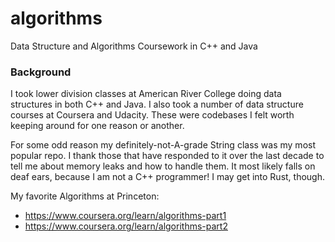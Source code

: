 # algorithms

Data Structure and Algorithms Coursework in C++ and Java

### Background

I took lower division classes at American River College doing data structures in both C++ and Java. I also took a number of data structure courses at Coursera and Udacity. These were codebases I felt worth keeping around for one reason or another. 

For some odd reason my definitely-not-A-grade String class was my most popular repo. I thank those that have responded to it over the last decade to tell me about memory leaks and how to handle them. It most likely falls on deaf ears, because I am not a C++ programmer! I may get into Rust, though. 


My favorite Algorithms at Princeton: 
+ https://www.coursera.org/learn/algorithms-part1
+ https://www.coursera.org/learn/algorithms-part2

